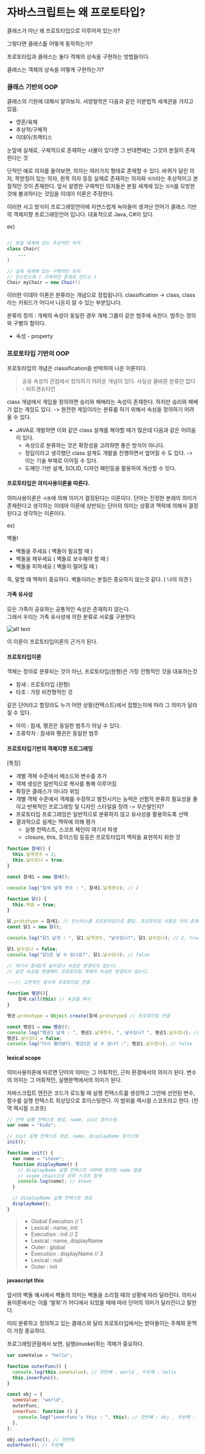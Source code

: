 # 자바스크립트는 왜 프로토타입?

클래스가 아닌 왜 프로토타입으로 이루어져 있는가?

그렇다면 클래스틑 어떻게 동작하는가?

프로토타입과 클래스는 둘다 객체의 상속을 구현하는 방법들이다.

클래스는 객체의 상속을 어떻게 구현하는가?

### 클래스 기반의 OOP

클래스의 기원에 대해서 알아보자.
서양철학은 다음과 같은 이분법적 세계관을 가지고 있음.

- 영혼/육체
- 추상적/구체적
- 이데아/프랙티스

눈앞에 실제로, 구체적으로 존재하는 사물이 있다면 그 반대편에는 그것의 본질이 존재한다는 것

단적인 예로 의자를 들어보면, 의자는 여러가지 형태로 존재할 수 있다.
바퀴가 달린 의자, 목받침이 있는 의자, 원목 의자 등등 실제로 존재하는 의자와 `의자`라는 추상적이고 본질적인 것이 존재한다.
앞서 설명한 구제척인 의자들은 본질 세계에 있는 `의자`를 모방한 것에 불과하다는 것임을 이데아 이론은 주장한다.

이러한 사고 방식이 프로그래밍언어에 자연스럽게 녹아들어 생겨난 언어가 클래스 기반의 객체지향 프로그래밍언어 입니다.
대표적으로 Java, C#이 있다.

ex)

```java

// 본질 세계에 있는 추상적인 의자
class Chair{
    ...
}

// 실제 세계에 있는 구체적인 의자
// 인스턴스화 ( 구체적인 존재로 만드는 )
Chair myChair = new Chair()
```

이러한 이데아 이론은 분류라는 개념으로 정립됩니다.
classification -> class, class라는 키워드가 어디서 나온지 알 수 있는 부분입니다.

분류의 정의 : 개체의 속성이 동일한 경우 개체 그룹이 같은 범주에 속한다. 범주는 정의와 구별의 합이다.

- 속성 - property

### 프로토타입 기반의 OOP

프로토타입의 개념은 classification을 반박하여 나온 이론이다.

> 공유 속성의 관점에서 정의하기 어려운 개념이 있다. 사실상 올바른 분류란 없다 - 비트겐슈타인

class 개념에서 게임을 정의하면 승리와 패배라는 속성이 존재한다.
하지만 승리와 패배가 없는 게임도 있다.
-> 완전한 게임이라는 분류를 하기 위해서 속성을 정의하기 어려울 수 있다.

- JAVA로 개발하면 이와 같은 class 설계를 해야할 때가 많은데 다음과 같은 어려움이 있다.
  - 속성으로 분류하는 것은 확장성을 고려하면 좋은 방식이 아니다.
  - 정답이라고 생각했던 class 설계도 개발을 진행하면서 엎어질 수 도 있다. -> 이는 기술 부채로 이어질 수 있다.
  - 도메인 기반 설계, SOLID, 디자인 패턴등을 활용하여 개선할 수 잇다.

#### 프로토타입은 의미사용이론을 따른다.

의미사용이론은 `사용`에 의해 의미가 결정된다는 이론이다.
단어는 진정한 본래의 의미가 존재한다고 생각하는 이데아 이론에 상반되는
단어의 의미는 상황과 맥락에 의해서 결정된다고 생각하는 이론이다.

ex)

벽돌!

- 벽돌을 주세요 ( 벽돌이 필요할 때 )
- 벽돌을 채우세요 ( 벽돌로 보수해야 할 때 )
- 벽돌을 피하세요 ( 벽돌이 떨어질 때 )

즉, 말할 때 맥락이 중요하다. 벽돌이라는 본질은 중요하지 않는것 같다. ( 나의 의견 )

#### 가족 유사성

모든 가족이 공유하는 공통적인 속성은 존재하지 않는다.  
그래서 우리는 가족 유사성에 의한 분류로 서로를 구분한다.

![alt text](image-1.png)

이 이론이 프로토타입이론의 근거가 된다.

#### 프로토타입이론

객체는 정의로 분류되는 것이 아닌,
프로토타입(원형)은 가장 전형적인 것을 대표하는것

- 참새 : 프로토타입 (원형)
- 타조 : 가장 비전형적인 것

같은 단어라고 할징라도 누가 어떤 상황(컨택스트)에서 접했는지에 따라 그 의미가 달라질 수 있다.

- 아이 : 참새, 펭귄은 동일한 범주가 아닐 수 있다.
- 조류학자 : 참새와 펭귄은 동일한 범주

#### 프로토타입기반의 객체지향 프로그래밍

[특징]

- 개별 객체 수준에서 메소드와 변수를 추가
- 객체 생성은 일반적으로 복사를 통해 이루어짐
- 확장은 클래스가 아니라 위임
- 개별 객체 수준에서 객체를 수정하고 발전시키는 능력은 선험적 분류의 필요성을 줄이고 반복적인 프로그래밍 및 디자인 스타일을 장려 -> 무슨말인지?
- 프로토타입 프로그래밍은 일반적으로 분류하지 않고 유사성을 활용하도록 선택
- 결과적으로 설계는 맥락에 의해 평가
  - 실행 컨택스트, 스코프 체인이 여기서 파생
  - closure, this, 호이스팅 등등은 프로토타입의 맥락을 표현하지 위한 것

```js
function 참새() {
  this.날개갯수 = 2;
  this.날수있나 = true;
}

const 참새1 = new 참새();

console.log("참새 날개 갯수 : ", 참새1.날개갯수); // 2

function 닭() {
  this.벼슬 = true;
}

닭.prototype = 참새1; // 인스터스를 프로토타입으로 할당, 프로토타입 이론은 이미 존재하는 사물을 통해 범주화한다.
const 닭1 = new 닭();

console.log("닭1 날개 : ", 닭1.날개갯수, "날수있나?", 닭1.날수있나); // 2, true

닭1.날수있나 = false;
console.log("닭1은 날 수 있나요?", 닭1.날수있나); // false

// 여기서 참새1의 날수있나 속성은 변경되지 않는다.
// 같은 속성을 변경해도 프로토타입 객체의 속성은 변경되지 않는다.

---// 고전적인 방식의 프로토타입 연결

function 펭귄(){
    참새.call(this) // 속성을 복사
}

펭귄.prototype = Object.create(참새.prototype) // 프로토타입 연결

const 펭귄1 = new 펭귄();
console.log("펭귄1 날개 : ", 펭귄1.날개갯수, ", 날수있나? ", 펭귄1.날수있나); // 2, true
펭귄1.날수있나 = false;
console.log("다시 물어본다. 펭귄1은 날 수 있나? :", 펭귄1.날수있나); // false

```

#### lexical scope

의미사용이론에 따르면 단어의 의미는 그 어휘적인, 근처 환경에서의 의미가 된다.
변수의 의미는 그 어휘적인, 실행문맥에서의 의미가 된다.

자바스크립트 엔진은 코드가 로드될 때 실행 컨텍스트를 생성하고 그안에 선언된 변수, 함수를 실행 컨텍스트 최상당으로 호이스팅한다.
이 범위를 렉시컬 스코프라고 한다. (전역 렉시컬 스코프)

```js
// 전역 실행 컨텍스트 생성, name, init 호이스팅
var name = "kido";

// init 실행 컨텍스트 생성, name, displayName 호이스팅
init();

function init() {
  var name = "steve";
  function displayName() {
    // displayName 실행 컨텍스트 내부에 정의된 name 없음
    // scope chain으로 상위 스코프 탐색
    console.log(name); // steve
  }

  // displayName 실행 컨텍스트 생성
  displayName();
}
```

> - Global Execution // 1
> - Lexical : name, init
> - Execution : init // 2
> - Lexical : name, displayName
> - Outer : global
> - Execution : displayName // 3
> - Lexical : null
> - Outer : init

#### javascript this

앞서의 벽돌 예시에서 벽돌의 의미는 벽돌을 소리칠 때의 상황에 따라 달라진다.
의미사용이론에서는 이를 '발화'가 어디에서 되었을 때에 따라 단어의 의미가 달라진다고 말한다.

미리 분류하고 정의하고 있는 클래스와 달리 프로토타입에서는 받아들이는 주체와 문맥이 가장 중요하다.

프로그래밍관점에서 보면, 실행(invoke)하는 객체가 중요하다.

```js
var someValue = "hello";

function outerFunc() {
  console.log(this.someValue); // 첫번째 : world , 두번째 : hello
  this.innerFunc();
}

const obj = {
  someValue: "world",
  outerFunc,
  innerFunc: function () {
    console.log("innerFunc's this : ", this); // 첫번째 : obj , 두번째 : 함수 없어서 호출 안됨.
  },
};

obj.outerFunc(); // 첫번째
outerFunc(); // 두번째
```
